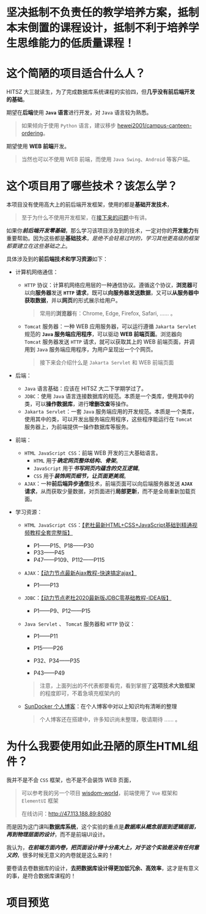 # 坚决抵制不负责任的教学培养方案，抵制本末倒置的课程设计，抵制不利于培养学生思维能力的低质量课程！

# 这个简陋的项目适合什么人？

HITSZ 大三就读生，为了完成数据库系统课程的实验四，但**几乎没有前后端开发的基础**。

期望在**后端**使用 **`Java` 语言**进行开发，对 `Java` 语言较为熟悉。

>   如果倾向于使用 `Python` 语言，建议移步 [hewei2001/campus-canteen-ordering](https://github.com/hewei2001/campus-canteen-ordering.git)。

期望使用 **WEB 前端**开发。

>   当然也可以不使用 WEB 前端，而使用 `Java Swing`、`Android` 等客户端。

# 这个项目用了哪些技术？该怎么学？

本项目没有使用高大上的前后端开发框架，使用的都是**基础开发技术**，

>   至于为什么不使用开发框架，在[接下来的问题](#为什么我要使用如此丑陋的原生html组件)中有讲。

如果你***前后端开发零基础***，那么学习该项目涉及到的技术，一定对你的**开发能力**有重要帮助。因为这些都是**基础技术**，*是绝不会轻易过时的，学习其他更高级的框架都要建立在这些基础之上*。

具体涉及到的**前后端技术和学习资源**如下：

-   计算机网络通信：

    -   `HTTP` 协议：计算机网络应用层的一种通信协议。遵循这个协议，**浏览器**可以向**服务器**发送 **`HTTP` 请求**，既可以**向服务器发送数据**，又可以**从服务器中获取数据**，并以**网页**的形式展示给用户。

        >   常用的**浏览器**有：Chrome, Edge, Firefox, Safari, ...... 。

    -   `Tomcat` 服务器：一种 WEB 应用服务器，可以运行遵循 `Jakarta Servlet` 规范的 **`Java` 服务端应用程序**，可以驱动 **WEB 前端页面**。浏览器向 `Tomcat` 服务器发送 `HTTP` 请求，就可以获取其上的 WEB 前端页面，并调用到 `Java` 服务端应用程序，为用户呈现出一个个网页。

        >   接下来会介绍什么是 `Jakarta Servlet` 和 WEB 前端页面

-   后端：

    -   `Java` 语言基础：应该在 HITSZ 大二下学期学过了。
    -   `JDBC`：使用 `Java` 语言连接数据库的规范。本质是一个类库，使用其中的类，可以**操作数据库**，进行**增删改查**等操作。
    -   `Jakarta Servlet`：一套 `Java` 服务端应用的开发规范。本质是一个类库，使用其中的类，可以开发出服务端应用程序，这些程序能运行在 `Tomcat` 服务器上，为前端提供一操作数据库等服务。

-   前端：

    -   `HTML JavaScript CSS`：前端 WEB 开发的三大基础语言。
        -   `HTML` 用于***确定网页整体结构、骨架***。
        -   `JavaScript` 用于***书写网页内蕴含的交互逻辑***。
        -   `CSS` 用于***装饰网页细节，让页面更美观***。
    -   `AJAX`：一种**前后端异步通信**技术，前端页面可以向后端服务器发送 **`AJAX` 请求**，从而获取少量数据，对页面进行**局部更新**，而不是全局重新加载页面。

-   学习资源：

    -   `HTML JavaScript CSS`：[【老杜最新HTML+CSS+JavaScript基础到精通视频教程全套完整版】](https://www.bilibili.com/video/BV18p4y1B7JR/?share_source=copy_web&vd_source=680b4fce60843e338596195a7d3c88a4)

        -   P1——P15、P18——P30
        -   P33——P45
        -   P47——P109、P112——P115

    -   `AJAX`：[【动力节点最新Ajax教程-快速搞定ajax】](https://www.bilibili.com/video/BV1cR4y1P7B1/?p=3&share_source=copy_web&vd_source=680b4fce60843e338596195a7d3c88a4)

        -   P1——P13

    -   `JDBC`：[【动力节点老杜2020最新版JDBC零基础教程-IDEA版】](https://www.bilibili.com/video/BV17V411v7SL/?share_source=copy_web&vd_source=680b4fce60843e338596195a7d3c88a4)

        -   P1——P9、P12——P15

    -   `Java Servlet` 、 `Tomcat` 服务器和 `HTTP` 协议：

        -   P1——P11

        -   P15——P26

        -   P32、P34——P35

        -   P43——P49


        >   注意，上面列出的不代表都要看完，看到掌握了**这项技术大致框架**的程度即可，不着急填充框架内的

    -   [SunDocker 个人博客](https://sundocker.gitee.io/)：在个人博客中对以上知识均有清晰的整理

        >   个人博客还在搭建中，许多知识尚未整理，敬请期待 ...... 。

# 为什么我要使用如此丑陋的原生HTML组件？

我并不是不会 `CSS` 框架，也不是不会装饰 WEB 页面，

>   可以参考我的另一个项目 [wisdom-world](https://github.com/SunDocker/wisdom-world-app.git)，前端使用了 `Vue` 框架和 `ElementUI` 框架
>
>   在线访问：http://47.113.188.89:8080

而是因为这门课叫**数据库系统**，这个实验的重点是***数据库从概念层面到逻辑层面，再到物理层面的设计***，而不是前端UI设计。

我认为，***在前端方面内卷，把页面设计得十分高大上，对于这个实验是没有任何意义的***，很多时候无意义的内卷就是这么来的！

要卷请去卷数据库的设计，**去把数据库设计得更加低冗余、高效率**，这才是有意义的事，是符合数据库课程的！

# 项目预览



 

